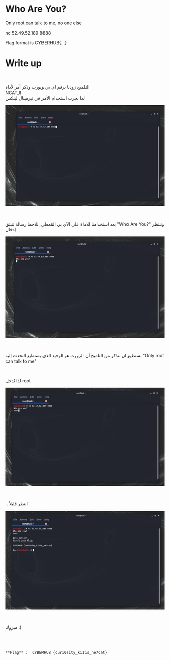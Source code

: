 # Who Are You?

Only root can talk to me, no one else

nc 52.49.52.189 8888

Flag format is CYBERHUB{...}

# Write up
<br />

التلميح زودنا برقم آي بي وبورت وذكر أمر لأداة
<br />
NCATالـ
<br />
لذا نجرب استخدام الأمر في تيرمينال لينكس


![source](1.JPG)

<br />

بعد استخدامنا للاداة على الآي بي المًعطى, نلاحظ رسالة تنبثق
"Who Are You?" 
وتنتظر إدخال
 
![php](2.JPG)

<br />

نستطيع ان نتذكر من التلميح أن الرووت هو الوحيد الذي يستطيع التحدث إليه 
"Only root can talk to me" 

<br />

لذا نُدخل
root 

![source](3.JPG)

<br />

 .. انتظر قليلاً

![flag](4.JPG)

<br />

مبروك :)

<br />
<br />

```
**Flag** :  CYBERHUB {curi0sity_ki11s_ne7cat}
```

